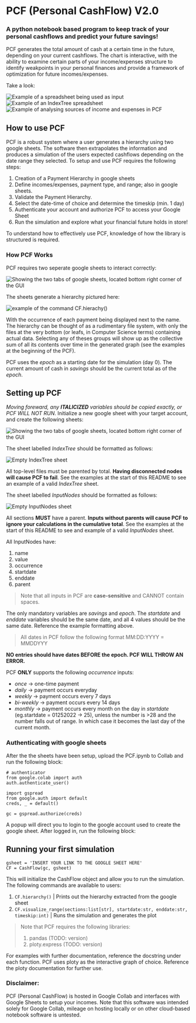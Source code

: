 # PCF (Personal CashFlow) V2.0
### A python notebook based program to keep track of your personal cashflows and predict your future savings!
PCF generates the total amount of cash at a certain time in the future, depending on your current cashflows.
The chart is interactive, with the ability to examine certain parts of your income/expenses structure to identify weakpoints in your personal finances and provide a framework of optimization for future incomes/expenses. 

Take a look:

![Example of a spreadsheet being used as input][examplesheet]
![Example of an IndexTree spreadsheet][exampletree]
![Example of analysing sources of income and expenses in PCF][exampleuse]

## How to use PCF
PCF is a robust system where a user generates a hierarchy using two google sheets. The software then extrapolates the information and produces a simulation of the
users expected cashflows depending on the date range they selected. To setup and use PCF requires the following steps:

1. Creation of a Payment Hierarchy in google sheets
2. Define incomes/expenses, payment type, and range; also in google sheets. 
3. Validate the Payment Hierarchy.
4. Select the date-time of choice and determine the timeskip (min. 1 day)
5. Authenticate your account and authorize PCF to access your Google Sheet
6. Run the simulation and explore what your financial future holds in store!

To understand how to effectively use PCF, knowledge of how the library is structured is required. 
### How PCF Works
PCF requires two seperate google sheets to interact correctly:

![Showing the two tabs of google sheets, located bottom right corner of the GUI][sheets]


The sheets generate a hierarchy pictured here:

![example of the command CF.hierachy()][hierarchy]

With the occurrence of each payment being displayed next to the name. The hierarchy can be thought of as a rudimentary file system, with only the files at the 
very bottom (or leafs, in Computer Science terms) containing actual data. Selecting any of theses groups will show up as the collective sum of all its contents over time in the generated graph (see the examples at the beginning of the PCF). 

PCF uses the *epoch* as a starting date for the simulation (day 0). The current amount of cash in *savings* should be the current total as of the *epoch*. 

## Setting up PCF
*Moving foreward, any **ITALICIZED** variables should be copied exactly, or PCF WILL NOT RUN*. 
Initialize a new google sheet with your target account, and create the following sheets:

![Showing the two tabs of google sheets, located bottom right corner of the GUI][sheets]

The sheet labelled *IndexTree* should be formatted as follows:

![Empty IndexTree sheet][emptyindextree]

All top-level files must be parented by total. **Having disconnected nodes will cause PCF to fail**.
See the examples at the start of this README to see an example of a valid *IndexTree* sheet.

The sheet labelled *InputNodes* should be formatted as follows:

![Empty InputNodes sheet][emptyinputnodes]

All sections **MUST** have a parent. **Inputs without parents will cause PCF to ignore your calculations in the cumulative total**.
See the examples at the start of this README to see and example of a valid *InputNodes* sheet. 

All InputNodes have:
1. name
2. value
3. occurrence
4. startdate
5. enddate
6. parent
> Note that all inputs in PCF are **case-sensitive** and CANNOT contain spaces. 

The only mandatory variables are *savings* and *epoch*. The *startdate* and *enddate* variables should be the same date, and all 4 values should be the same date.
Reference the example formatting above. 
> All dates in PCF follow the following format
> MM:DD:YYYY = MMDDYYY

**NO entries should have dates BEFORE the epoch. PCF WILL THROW AN ERROR.**

PCF **ONLY** supports the following *occurrence* inputs:
- *once* -> one-time payment
- *daily* -> payment occurs everyday
- *weekly* -> payment occurs every 7 days
- *bi-weekly* -> payment occurs every 14 days
- *monthly* -> payment occurs every month on the day in *startdate* (eg.startdate = 01252022 -> 25), unless the number is >28 and the number falls out of range. In which case it becomes the last day of the current month.

### Authenticating with google sheets
After the the sheets have been setup, upload the PCF.ipynb to Collab and run the following block:

```python3
# authenticator
from google.colab import auth
auth.authenticate_user()

import gspread
from google.auth import default
creds, _ = default()

gc = gspread.authorize(creds)
```
A popup will direct you to login to the google account used to create the google sheet. After logged in, run the following block:

## Running your first simulation
```python3
gsheet = 'INSERT YOUR LINK TO THE GOOGLE SHEET HERE'
CF = CashFlow(gc, gsheet)
```
This will initialize the CashFlow object and allow you to run the simulation. The following commands are available to users:
1. ```CF.hierarchy()``` | Prints out the hierarchy extracted from the google sheet
2. ```CF.visualize_range(sections:list[str], startdate:str, enddate:str, timeskip:int)``` | Runs the simulation and generates the plot

> Note that PCF requires the following libraries:
> 1. pandas (TODO: version)
> 2. ploty.express (TODO: version)

For examples with further documentation, reference the docstring under each function. 
PCF uses ploty as the interactive graph of choice. Reference the ploty documentation for further use. 

### Disclaimer:
PCF (Personal CashFlow) is hosted in Google Collab and interfaces with Google Sheets to setup your incomes. Note that this software was intended solely for Google Collab, mileage on hosting locally or on other cloud-based notebook software is untested. 

[emptyindextree]: Media/emptyindextree.PNG
[emptyinputnodes]: Media/emptyinputnodes.PNG
[hierarchy]: Media/Hierarchy.PNG
[sheets]: Media/Sheets.PNG
[exampletree]: Media/IndexTree.PNG
[exampleuse]: Media/ExampleUse.gif
[examplesheet]: Media/InputNodes.PNG

